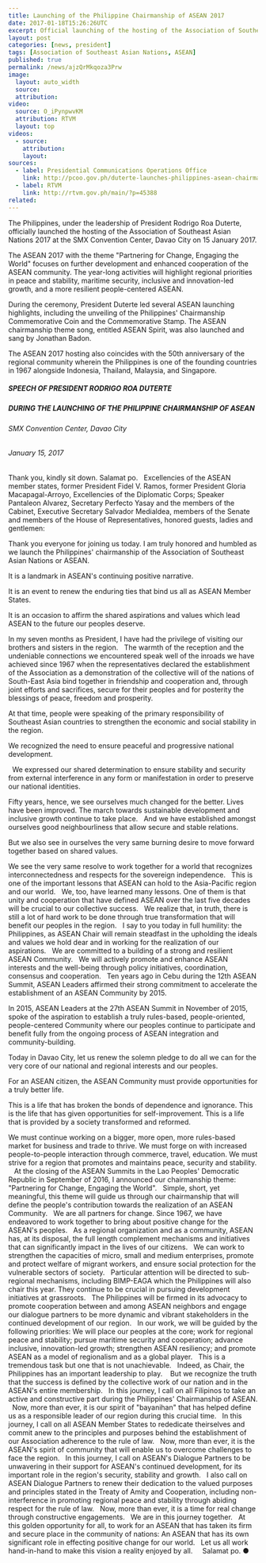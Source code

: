 ```yaml
---
title: Launching of the Philippine Chairmanship of ASEAN 2017
date: 2017-01-18T15:26:26UTC
excerpt: Official launching of the hosting of the Association of Southeast Asian Nations 2017 at the SMX Convention Center, Davao City on 15 January 2017. 
layout: post
categories: [news, president]
tags: [Association of Southeast Asian Nations, ASEAN]
published: true
permalink: /news/ajzQrMkqoza3Prw
image:
  layout: auto_width
  source: 
  attribution: 
video:
  source: O_iPynpwvKM
  attribution: RTVM
  layout: top
videos:
  - source: 
    attribution: 
    layout: 
sources:
  - label: Presidential Communications Operations Office
    link: http://pcoo.gov.ph/duterte-launches-philippines-asean-chairmanship-calls-for-filipino-bayanihan-15-jan-2017/
  - label: RTVM
    link: http://rtvm.gov.ph/main/?p=45388
related:
---
```


The Philippines, under the leadership of President Rodrigo Roa Duterte, officially launched the hosting of the Association of Southeast Asian Nations 2017 at the SMX Convention Center, Davao City on 15 January 2017. 

The ASEAN 2017 with the theme "Partnering for Change, Engaging the World" focuses on further development and enhanced cooperation of the ASEAN community. The year-long activities will highlight regional priorities in peace and stability, maritime security, inclusive and innovation-led growth, and a more resilient people-centered ASEAN.

During the ceremony, President Duterte led several ASEAN launching highlights, including the unveiling of the Philippines' Chairmanship Commemorative Coin and the Commemorative Stamp. The ASEAN chairmanship theme song, entitled ASEAN Spirit, was also launched and sang by Jonathan Badon.

The ASEAN 2017 hosting also coincides with the 50th anniversary of the regional community wherein the Philippines is one of the founding countries in 1967 alongside Indonesia, Thailand, Malaysia, and Singapore.

##### SPEECH OF PRESIDENT RODRIGO ROA DUTERTE

##### DURING THE LAUNCHING OF THE PHILIPPINE CHAIRMANSHIP OF ASEAN

###### SMX Convention Center, Davao City

###### January 15, 2017

Thank you, kindly sit down. Salamat po.
 
Excellencies of the ASEAN member states, former President Fidel V. Ramos, former President Gloria Macapagal-Arroyo, Excellencies of the Diplomatic Corps; Speaker Pantaleon Alvarez, Secretary Perfecto Yasay and the members of the Cabinet, Executive Secretary Salvador Medialdea, members of the Senate and members of the House of Representatives, honored guests, ladies and gentlemen:

Thank you everyone for joining us today. I am truly honored and humbled as we launch the Philippines' chairmanship of the Association of Southeast Asian Nations or ASEAN.

It is a landmark in ASEAN's continuing positive narrative.

It is an event to renew the enduring ties that bind us all as ASEAN Member States.

It is an occasion to affirm the shared aspirations and values which lead ASEAN to the future our peoples deserve.

In my seven months as President, I have had the privilege of visiting our brothers and sisters in the region.
 
The warmth of the reception and the undeniable connections we encountered speak well of the inroads we have achieved since 1967 when the representatives declared the establishment of the Association as a demonstration of the collective will of the nations of South-East Asia bind together in friendship and cooperation and, through joint efforts and sacrifices, secure for their peoples and for posterity the blessings of peace, freedom and prosperity.

At that time, people were speaking of the primary responsibility of Southeast Asian countries to strengthen the economic and social stability in the region.

We recognized the need to ensure peaceful and progressive national development.

 
We expressed our shared determination to ensure stability and security from external interference in any form or manifestation in order to preserve our national identities.

Fifty years, hence, we see ourselves much changed for the better. Lives have been improved. The march towards sustainable development and inclusive growth continue to take place.
 
And we have established amongst ourselves good neighbourliness that allow secure and stable relations. 

But we also see in ourselves the very same burning desire to move forward together based on shared values.

We see the very same resolve to work together for a world that recognizes interconnectedness and respects for the sovereign independence.
 
This is one of the important lessons that ASEAN can hold to the Asia-Pacific region and our world.
 
We, too, have learned many lessons. One of them is that unity and cooperation that have defined ASEAN over the last five decades will be crucial to our collective success.
 
We realize that, in truth, there is still a lot of hard work to be done through true transformation that will benefit our peoples in the region.
 
I say to you today in full humility: the Philippines, as ASEAN Chair will remain steadfast in the upholding the ideals and values we hold dear and in working for the realization of our aspirations.
 
We are committed to a building of a strong and resilient ASEAN Community.
 
We will actively promote and enhance ASEAN interests and the well-being through policy initiatives, coordination, consensus and cooperation.
 
Ten years ago in Cebu during the 12th ASEAN Summit, ASEAN Leaders affirmed their strong commitment to accelerate the establishment of an ASEAN Community by 2015.

In 2015, ASEAN Leaders at the 27th ASEAN Summit in November of 2015, spoke of the aspiration to establish a truly rules-based, people-oriented, people-centered Community where our peoples continue to participate and benefit fully from the ongoing process of ASEAN integration and community-building.

Today in Davao City, let us renew the solemn pledge to do all we can for the very core of our national and regional interests and our peoples. 

For an ASEAN citizen, the ASEAN Community must provide opportunities for a truly better life. 

This is a life that has broken the bonds of dependence and ignorance. This is the life that has given opportunities for self-improvement. This is a life that is provided by a society transformed and reformed.

We must continue working on a bigger, more open, more rules-based market for business and trade to thrive. We must forge on with increased people-to-people interaction through commerce, travel, education. We must strive for a region that promotes and maintains peace, security and stability.
  
At the closing of the ASEAN Summits in the Lao Peoples' Democratic Republic in September of 2016, I announced our chairmanship theme: "Partnering for Change, Engaging the World".
 
Simple, short, yet meaningful, this theme will guide us through our chairmanship that will define the people's contribution towards the realization of an ASEAN Community.
 
We are all partners for change. Since 1967, we have endeavored to work together to bring about positive change for the ASEAN's peoples.
 
As a regional organization and as a community, ASEAN has, at its disposal, the full length complement mechanisms and initiatives that can significantly impact in the lives of our citizens.
 
We can work to strengthen the capacities of micro, small and medium enterprises, promote and protect welfare of migrant workers, and ensure social protection for the vulnerable sectors of society.
 
Particular attention will be directed to sub-regional mechanisms, including BIMP-EAGA which the Philippines will also chair this year. They continue to be crucial in pursuing development initiatives at grassroots.
 
The Philippines will be firmed in its advocacy to promote cooperation between and among ASEAN neighbors and engage our dialogue partners to be more dynamic and vibrant stakeholders in the continued development of our region.
 
In our work, we will be guided by the following priorities: We will place our peoples at the core; work for regional peace and stability; pursue maritime security and cooperation; advance inclusive, innovation-led growth; strengthen ASEAN resiliency; and promote ASEAN as a model of regionalism and as a global player.
 
This is a tremendous task but one that is not unachievable.
 
Indeed, as Chair, the Philippines has an important leadership to play. 
 
But we recognize the truth that the success is defined by the collective work of our nation and in the ASEAN's entire membership.
 
In this journey, I call on all Filipinos to take an active and constructive part during the Philippines' Chairmanship of ASEAN.
 
Now, more than ever, it is our spirit of "bayanihan" that has helped define us as a responsible leader of our region during this crucial time.
 
In this journey, I call on all ASEAN Member States to rededicate theirselves and commit anew to the principles and purposes behind the establishment of our Association adherence to the rule of law.
 
Now, more than ever, it is the ASEAN's spirit of community that will enable us to overcome challenges to face the region.
 
In this journey, I call on ASEAN's Dialogue Partners to be unwavering in their support for ASEAN's continued development, for its important role in the region's security, stability and growth.
 
I also call on ASEAN Dialogue Partners to renew their dedication to the valued purposes and principles stated in the Treaty of Amity and Cooperation, including non-interference in promoting regional peace and stability through abiding respect for the rule of law.
 
Now, more than ever, it is a time for real change through constructive engagements.
 
We are in this journey together.
 
At this golden opportunity for all, to work for an ASEAN that has taken its firm and secure place in the community of nations: An ASEAN that has its own significant role in effecting positive change for our world.
 
Let us all work hand-in-hand to make this vision a reality enjoyed by all.  
 
Salamat po.
&#x25cf;
